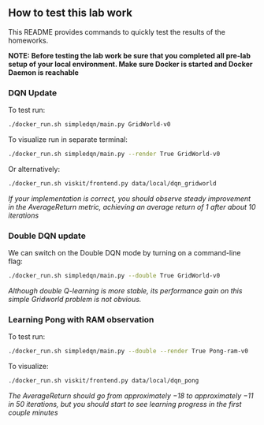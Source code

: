 ## How to test this lab work

This README provides commands to quickly test the results of the homeworks.

**NOTE: Before testing the lab work be sure that you completed all pre-lab setup of your local environment. Make sure Docker is started and Docker Daemon is reachable**

### DQN Update


To test run:

```bash
./docker_run.sh simpledqn/main.py GridWorld-v0
```

To visualize run in separate terminal:

```bash
./docker_run.sh simpledqn/main.py --render True GridWorld-v0
```

Or alternatively:

```bash
./docker_run.sh viskit/frontend.py data/local/dqn_gridworld
```

*If your implementation is correct, you should observe steady improvement in the AverageReturn metric, achieving an average return of 1 after about 10 iterations*

### Double DQN update

We can switch on the Double DQN mode by turning on a command-line flag:

```bash
./docker_run.sh simpledqn/main.py --double True GridWorld-v0
```

*Although double Q-learning is more stable, its performance gain on this simple Gridworld problem is not obvious.*

### Learning Pong with RAM observation

To test run:

```bash
./docker_run.sh simpledqn/main.py --double --render True Pong-ram-v0
```

To visualize:

```bash
./docker_run.sh viskit/frontend.py data/local/dqn_pong
```

*The AverageReturn should go from approximately −18 to approximately −11 in 50 iterations, but you should start to see learning progress in the first couple minutes*









